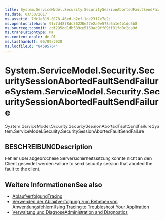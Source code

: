 ```yaml
---
title: System.ServiceModel.Security.SecuritySessionAbortedFaultSendFailure
ms.date: 03/30/2017
ms.assetid: 7dc1a319-0978-46ed-b2ef-1de2317e7e2d
ms.openlocfilehash: 9fc7d4878dc56228e27e2a9e578a6a1e4b1dd5b8
ms.sourcegitcommit: cdb295dd1db589ce5169ac9ff096f01fd0c2da9d
ms.translationtype: MT
ms.contentlocale: de-DE
ms.lasthandoff: 06/09/2020
ms.locfileid: "84595764"
---
```

# <a name="systemservicemodelsecuritysecuritysessionabortedfaultsendfailure"></a><span data-ttu-id="308b0-102">System.ServiceModel.Security.SecuritySessionAbortedFaultSendFailure</span><span class="sxs-lookup"><span data-stu-id="308b0-102">System.ServiceModel.Security.SecuritySessionAbortedFaultSendFailure</span></span>
<span data-ttu-id="308b0-103">System.ServiceModel.Security.SecuritySessionAbortedFaultSendFailure</span><span class="sxs-lookup"><span data-stu-id="308b0-103">System.ServiceModel.Security.SecuritySessionAbortedFaultSendFailure</span></span>  
  
## <a name="description"></a><span data-ttu-id="308b0-104">BESCHREIBUNG</span><span class="sxs-lookup"><span data-stu-id="308b0-104">Description</span></span>  
 <span data-ttu-id="308b0-105">Fehler über abgebrochene Serversicherheitssitzung konnte nicht an den Client gesendet werden.</span><span class="sxs-lookup"><span data-stu-id="308b0-105">Failure to send security session that aborted the fault to the client.</span></span>  
  
## <a name="see-also"></a><span data-ttu-id="308b0-106">Weitere Informationen</span><span class="sxs-lookup"><span data-stu-id="308b0-106">See also</span></span>

- [<span data-ttu-id="308b0-107">Ablaufverfolgung</span><span class="sxs-lookup"><span data-stu-id="308b0-107">Tracing</span></span>](index.md)
- [<span data-ttu-id="308b0-108">Verwenden der Ablaufverfolgung zum Beheben von Anwendungsfehlern</span><span class="sxs-lookup"><span data-stu-id="308b0-108">Using Tracing to Troubleshoot Your Application</span></span>](using-tracing-to-troubleshoot-your-application.md)
- [<span data-ttu-id="308b0-109">Verwaltung und Diagnose</span><span class="sxs-lookup"><span data-stu-id="308b0-109">Administration and Diagnostics</span></span>](../index.md)
